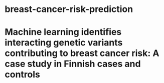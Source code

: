 # breast-cancer-risk-prediction
# Machine learning identifies interacting genetic variants contributing to breast cancer risk: A case study in Finnish cases and controls
